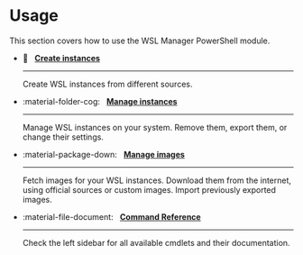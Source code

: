 # Usage

This section covers how to use the WSL Manager PowerShell module.

<div class="grid cards" markdown>

- 🚀 &nbsp; **[Create instances](create-instances.md)**

  ***

  Create WSL instances from different sources.

- :material-folder-cog: &nbsp; **[Manage instances](manage-instances.md)**

  ***

  Manage WSL instances on your system. Remove them, export them, or change their
  settings.

- :material-package-down: &nbsp; **[Manage images](manage-images.md)**

  ***

  Fetch images for your WSL instances. Download them from the internet, using
  official sources or custom images. Import previously exported images.

- :material-file-document: &nbsp; **[Command Reference](reference/index.md)**

  ***

  Check the left sidebar for all available cmdlets and their documentation.

</div>
